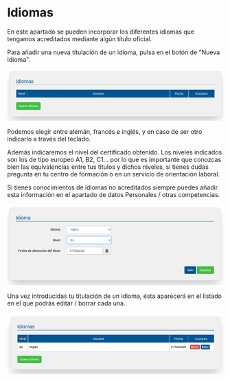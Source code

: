 # Idiomas

En este apartado se pueden incorporar los diferentes idiomas que tengamos acreditados mediante algún título oficial. 

Para añadir una nueva titulación de un idioma, pulsa en el botón de "Nueva Idioma".

![](idiomas.png)


Podemos elegir entre alemán, francés e inglés, y en caso de ser otro indicarlo a través del teclado.

Además indicaremos el nivel del certificado obtenido. Los niveles indicados son los de tipo europeo A1, B2, C1… por lo que es importante que conozcas bien las equivalencias entre tus títulos y dichos niveles, si tienes dudas pregunta en tu centro de formación o en un servicio de orientación laboral.

Si tienes conocimientos de idiomas no acreditados siempre puedes añadir esta información en el apartado de datos Personales / otras competencias.

![](idiomas_detalle.png)


Una vez introducidas tu titulación de un idioma, ésta aparecerá en el listado en el que podrás editar / borrar cada una.

![](idiomas_search.png)